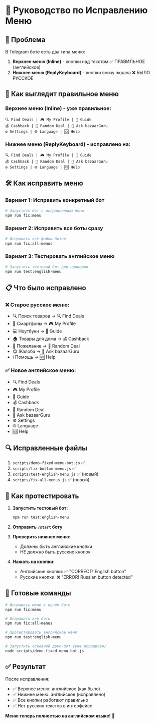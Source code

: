 # 🔧 Руководство по Исправлению Меню

## 🎯 Проблема

В Telegram боте есть два типа меню:
1. **Верхнее меню (Inline)** - кнопки над текстом ✅ ПРАВИЛЬНОЕ (английское)
2. **Нижнее меню (ReplyKeyboard)** - кнопки внизу экрана ❌ БЫЛО РУССКОЕ

## 📱 Как выглядит правильное меню

### Верхнее меню (Inline) - уже правильное:
```
🔍 Find Deals | 🎮 My Profile | 📖 Guide
💰 Cashback | 🎲 Random Deal | 🧠 Ask bazaarGuru  
⚙️ Settings | 🌐 Language | 🆘 Help
```

### Нижнее меню (ReplyKeyboard) - исправлено на:
```
🔍 Find Deals | 🎮 My Profile | 📖 Guide
💰 Cashback | 🎲 Random Deal | 🧠 Ask bazaarGuru
⚙️ Settings | 🌐 Language | 🆘 Help
```

## 🛠️ Как исправить меню

### Вариант 1: Исправить конкретный бот
```bash
# Запустить бот с исправленным меню
npm run fix:menu
```

### Вариант 2: Исправить все боты сразу
```bash
# Исправить все файлы ботов
npm run fix:all-menus
```

### Вариант 3: Тестировать английское меню
```bash
# Запустить тестовый бот для проверки
npm run test:english-menu
```

## 📋 Что было исправлено

### ❌ Старое русское меню:
- 🔍 Поиск товаров → 🔍 Find Deals
- 📱 Смартфоны → 🎮 My Profile  
- 💻 Ноутбуки → 📖 Guide
- 🏠 Товары для дома → 💰 Cashback
- 💬 Пожелание → 🎲 Random Deal
- 😋 Жалоба → 🧠 Ask bazaarGuru
- ℹ️ Помощь → 🆘 Help

### ✅ Новое английское меню:
- 🔍 Find Deals
- 🎮 My Profile
- 📖 Guide
- 💰 Cashback
- 🎲 Random Deal
- 🧠 Ask bazaarGuru
- ⚙️ Settings
- 🌐 Language
- 🆘 Help

## 🔍 Исправленные файлы

1. `scripts/demo-fixed-menu-bot.js` ✅
2. `scripts/fix-bottom-menu.js` ✅
3. `scripts/test-english-menu.js` ✅ (новый)
4. `scripts/fix-all-menus.js` ✅ (новый)

## 🧪 Как протестировать

1. **Запустить тестовый бот:**
   ```bash
   npm run test:english-menu
   ```

2. **Отправить `/start` боту**

3. **Проверить нижнее меню:**
   - Должны быть английские кнопки
   - НЕ должно быть русских кнопок

4. **Нажать на кнопки:**
   - Английские кнопки: ✅ "CORRECT! English button"
   - Русские кнопки: ❌ "ERROR! Russian button detected"

## 🚀 Готовые команды

```bash
# Исправить меню в одном боте
npm run fix:menu

# Исправить все боты
npm run fix:all-menus

# Протестировать английское меню
npm run test:english-menu

# Запустить основной демо-бот (уже исправлен)
node scripts/demo-fixed-menu-bot.js
```

## ✅ Результат

После исправления:
- ✅ Верхнее меню: английское (как было)
- ✅ Нижнее меню: английское (исправлено)
- ✅ Все кнопки работают правильно
- ✅ Нет русских текстов в интерфейсе

**Меню теперь полностью на английском языке!** 🎉